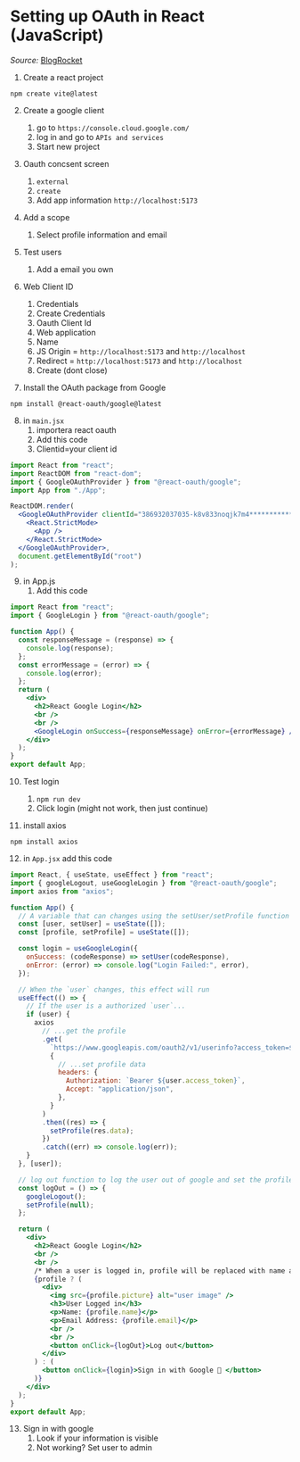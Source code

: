 # Setting up OAuth in React (JavaScript)

_Source:_ [BlogRocket](https://blog.logrocket.com/guide-adding-google-login-react-app/)

1. Create a react project

```pwsh
npm create vite@latest
```

2. Create a google client

   1. go to `https://console.cloud.google.com/`
   2. log in and go to `APIs and services`
   3. Start new project

3. Oauth concsent screen

   1. `external`
   2. `create`
   3. Add app information `http://localhost:5173`

4. Add a scope

   1. Select profile information and email

5. Test users

   1. Add a email you own

6. Web Client ID

   1. Credentials
   2. Create Credentials
   3. Oauth Client Id
   4. Web application
   5. Name
   6. JS Origin = `http://localhost:5173` and `http://localhost`
   7. Redirect = `http://localhost:5173` and `http://localhost`
   8. Create (dont close)

7. Install the OAuth package from Google

```pwsh
npm install @react-oauth/google@latest
```

8. in `main.jsx`
   1. importera react oauth
   2. Add this code
   3. Clientid=your client id

```jsx
import React from "react";
import ReactDOM from "react-dom";
import { GoogleOAuthProvider } from "@react-oauth/google";
import App from "./App";

ReactDOM.render(
  <GoogleOAuthProvider clientId="386932037035-k8v833noqjk7m4***********.apps.googleusercontent.com">
    <React.StrictMode>
      <App />
    </React.StrictMode>
  </GoogleOAuthProvider>,
  document.getElementById("root")
);
```

9. in App.js
   1. Add this code

```jsx
import React from "react";
import { GoogleLogin } from "@react-oauth/google";

function App() {
  const responseMessage = (response) => {
    console.log(response);
  };
  const errorMessage = (error) => {
    console.log(error);
  };
  return (
    <div>
      <h2>React Google Login</h2>
      <br />
      <br />
      <GoogleLogin onSuccess={responseMessage} onError={errorMessage} />
    </div>
  );
}
export default App;
```

10. Test login

    1. `npm run dev`
    2. Click login (might not work, then just continue)

11. install axios

```pwsh
npm install axios
```

12. in `App.jsx` add this code

```jsx
import React, { useState, useEffect } from "react";
import { googleLogout, useGoogleLogin } from "@react-oauth/google";
import axios from "axios";

function App() {
  // A variable that can changes using the setUser/setProfile function
  const [user, setUser] = useState([]);
  const [profile, setProfile] = useState([]);

  const login = useGoogleLogin({
    onSuccess: (codeResponse) => setUser(codeResponse),
    onError: (error) => console.log("Login Failed:", error),
  });

  // When the `user` changes, this effect will run
  useEffect(() => {
    // If the user is a authorized `user`...
    if (user) {
      axios
        // ...get the profile
        .get(
          `https://www.googleapis.com/oauth2/v1/userinfo?access_token=${user.access_token}`,
          {
            // ...set profile data
            headers: {
              Authorization: `Bearer ${user.access_token}`,
              Accept: "application/json",
            },
          }
        )
        .then((res) => {
          setProfile(res.data);
        })
        .catch((err) => console.log(err));
    }
  }, [user]);

  // log out function to log the user out of google and set the profile array to null
  const logOut = () => {
    googleLogout();
    setProfile(null);
  };

  return (
    <div>
      <h2>React Google Login</h2>
      <br />
      <br />
      /* When a user is logged in, profile will be replaced with name and email */
      {profile ? (
        <div>
          <img src={profile.picture} alt="user image" />
          <h3>User Logged in</h3>
          <p>Name: {profile.name}</p>
          <p>Email Address: {profile.email}</p>
          <br />
          <br />
          <button onClick={logOut}>Log out</button>
        </div>
      ) : (
        <button onClick={login}>Sign in with Google 🚀 </button>
      )}
    </div>
  );
}
export default App;
```

13. Sign in with google
    1. Look if your information is visible
    2. Not working? Set user to admin

